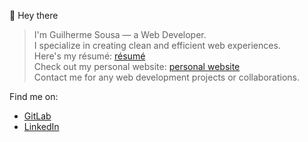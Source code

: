 👋 Hey there  
> I'm Guilherme Sousa — a Web Developer.  
> I specialize in creating clean and efficient web experiences.  
> Here's my résumé: [résumé](https://guiarts.site/guilherme)  
> Check out my personal website: [personal website](https://guixyz.netlify.app/)  
> Contact me for any web development projects or collaborations.  

Find me on:  
- [GitLab](https://gitlab.com/uguisousa)  
- [LinkedIn](https://linkedin.com/in/uguisousa)  

